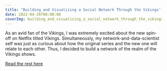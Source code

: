 ```yaml
---
title: "Building and Visualizing a Social Network Through the Vikings’ Example"
date: 2022-04-26T00:00:00
coverImg: building_and_visualizing_a_social_network_through_the_vikings_example.png
---
```


As an avid fan of the Vikings, I was extremely excited about the new spin-off on Netflix titled Vikings. Simultaneously, my network-and-data-scientist self was just as curious about how the original series and the new one will relate to each other. Thus, I decided to build a network of the realm of the Vikings shows.

<!--more-->

[Read the rest here](https://nightingaledvs.com/building-and-visualizing-a-social-network-through-the-vikings-example/)
